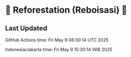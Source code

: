 
# 🌳 Reforestation (Reboisasi) 🌲

## Last Updated

GitHub Actions time: Fri May  9 08:30:14 UTC 2025

Indonesia/Jakarta time: Fri May  9 15:30:14 WIB 2025
